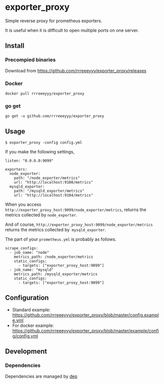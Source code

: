 # exporter_proxy

Simple reverse proxy for prometheus exporters.

It is useful when it is difficult to open multiple ports on one server.

## Install

### Precompied binaries

Download from https://github.com/rrreeeyyy/exporter_proxy/releases

### Docker

```
docker pull rrreeeyyy/exporter_proxy
```

### go get

```
go get -u github.com/rrreeeyyy/exporter_proxy
```

## Usage

```
$ exporter_proxy -config config.yml
```

If you make the following settings,

```
listen: "0.0.0.0:9099"

exporters:
  node_exporter:
    path: "/node_exporter/metrics"
    url: "http://localhost:9100/metrics"
  mysqld_exporter:
    path: "/mysqld_exporter/metrics"
    url: "http://localhost:9104/metrics"
```

When you access `http://exporter_proxy_host:9099/node_exporter/metrics`, returns the metrics collected by `node_exporter`.

And of course, `http://exporter_proxy_host:9099/node_exporter/metrics` returns the metrics collected by` mysqld_exporter`.

The part of your `prometheus.yml` is probably as follows.

```
scrape_configs:
  - job_name: "node"
    metrics_path: /node_exporter/metrics
    static_configs:
      - targets: ["exporter_proxy_host:9099"]
  - job_name: "mysqld"
    metrics_path: /mysqld_exporter/metrics
    static_configs:
      - targets: ["exporter_proxy_host:9099"]
```

## Configuration

- Standard example: https://github.com/rrreeeyyy/exporter_proxy/blob/master/config.example.yml
- For docker example: https://github.com/rrreeeyyy/exporter_proxy/blob/master/example/config/config.yml

## Development

### Dependencies

Dependencies are managed by [dep](https://github.com/golang/dep)
